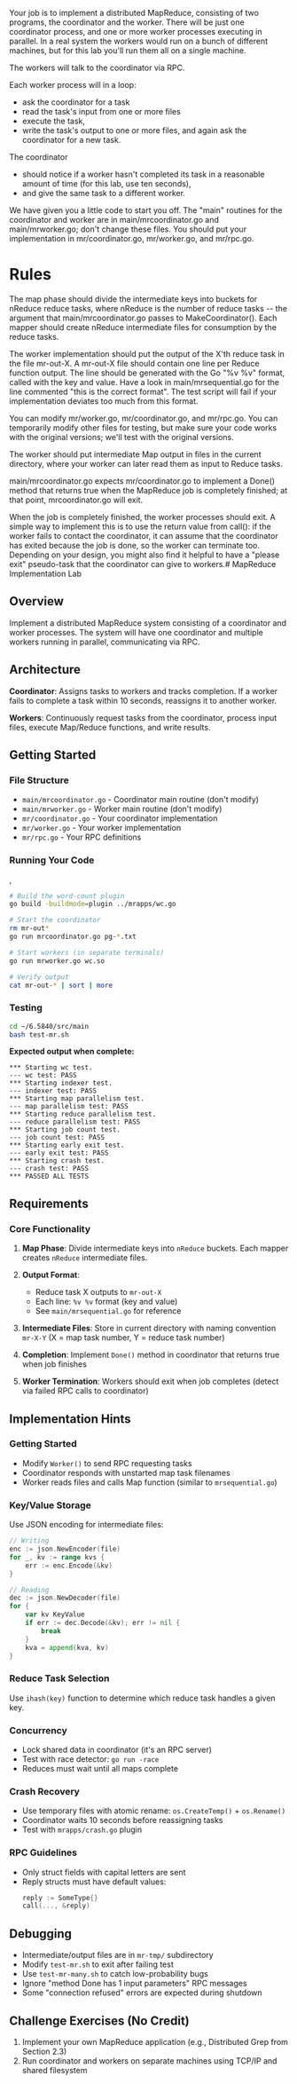 
Your job is to implement a distributed MapReduce, consisting of two programs, the coordinator and the worker. There will be just one coordinator process, and one or more worker processes executing in parallel. In a real system the workers would run on a bunch of different machines, but for this lab you'll run them all on a single machine. 

The workers will talk to the coordinator via RPC. 

Each worker process will
in a loop: 
 - ask the coordinator for a task 
 - read the task's input from one or more files 
 - execute the task, 
 - write the task's output to one or more files, 
and again ask the coordinator for a new task. 

The coordinator 
- should notice if a worker hasn't completed its task in a reasonable amount of time (for this lab, use ten seconds), 
- and give the same task to a different worker.


We have given you a little code to start you off. The "main" routines for the coordinator and worker are in main/mrcoordinator.go and main/mrworker.go; don't change these files. You should put your implementation in mr/coordinator.go, mr/worker.go, and mr/rpc.go.

# Rules
The map phase should divide the intermediate keys into buckets for nReduce reduce tasks, where nReduce is the number of reduce tasks -- the argument that main/mrcoordinator.go passes to MakeCoordinator(). Each mapper should create nReduce intermediate files for consumption by the reduce tasks.

The worker implementation should put the output of the X'th reduce task in the file mr-out-X.
A mr-out-X file should contain one line per Reduce function output. The line should be generated with the Go "%v %v" format, called with the key and value. Have a look in main/mrsequential.go for the line commented "this is the correct format". The test script will fail if your implementation deviates too much from this format.

You can modify mr/worker.go, mr/coordinator.go, and mr/rpc.go. You can temporarily modify other files for testing, but make sure your code works with the original versions; we'll test with the original versions.

The worker should put intermediate Map output in files in the current directory, where your worker can later read them as input to Reduce tasks.

main/mrcoordinator.go expects mr/coordinator.go to implement a Done() method that returns true when the MapReduce job is completely finished; at that point, mrcoordinator.go will exit.

When the job is completely finished, the worker processes should exit. A simple way to implement this is to use the return value from call(): if the worker fails to contact the coordinator, it can assume that the coordinator has exited because the job is done, so the worker can terminate too. Depending on your design, you might also find it helpful to have a "please exit" pseudo-task that the coordinator can give to workers.# MapReduce Implementation Lab

## Overview

Implement a distributed MapReduce system consisting of a coordinator and worker processes. The system will have one coordinator and multiple workers running in parallel, communicating via RPC.

## Architecture

**Coordinator**: Assigns tasks to workers and tracks completion. If a worker fails to complete a task within 10 seconds, reassigns it to another worker.

**Workers**: Continuously request tasks from the coordinator, process input files, execute Map/Reduce functions, and write results.

## Getting Started

### File Structure
- `main/mrcoordinator.go` - Coordinator main routine (don't modify)
- `main/mrworker.go` - Worker main routine (don't modify)
- `mr/coordinator.go` - Your coordinator implementation
- `mr/worker.go` - Your worker implementation
- `mr/rpc.go` - Your RPC definitions

### Running Your Code
 ,
```bash
# Build the word-count plugin
go build -buildmode=plugin ../mrapps/wc.go

# Start the coordinator
rm mr-out*
go run mrcoordinator.go pg-*.txt

# Start workers (in separate terminals)
go run mrworker.go wc.so

# Verify output
cat mr-out-* | sort | more
```

### Testing

```bash
cd ~/6.5840/src/main
bash test-mr.sh
```

**Expected output when complete:**
```
*** Starting wc test.
--- wc test: PASS
*** Starting indexer test.
--- indexer test: PASS
*** Starting map parallelism test.
--- map parallelism test: PASS
*** Starting reduce parallelism test.
--- reduce parallelism test: PASS
*** Starting job count test.
--- job count test: PASS
*** Starting early exit test.
--- early exit test: PASS
*** Starting crash test.
--- crash test: PASS
*** PASSED ALL TESTS
```

## Requirements

### Core Functionality

1. **Map Phase**: Divide intermediate keys into `nReduce` buckets. Each mapper creates `nReduce` intermediate files.

2. **Output Format**: 
   - Reduce task X outputs to `mr-out-X`
   - Each line: `%v %v` format (key and value)
   - See `main/mrsequential.go` for reference

3. **Intermediate Files**: Store in current directory with naming convention `mr-X-Y` (X = map task number, Y = reduce task number)

4. **Completion**: Implement `Done()` method in coordinator that returns true when job finishes

5. **Worker Termination**: Workers should exit when job completes (detect via failed RPC calls to coordinator)

## Implementation Hints

### Getting Started
- Modify `Worker()` to send RPC requesting tasks
- Coordinator responds with unstarted map task filenames
- Worker reads files and calls Map function (similar to `mrsequential.go`)

### Key/Value Storage
Use JSON encoding for intermediate files:

```go
// Writing
enc := json.NewEncoder(file)
for _, kv := range kvs {
    err := enc.Encode(&kv)
}

// Reading
dec := json.NewDecoder(file)
for {
    var kv KeyValue
    if err := dec.Decode(&kv); err != nil {
        break
    }
    kva = append(kva, kv)
}
```

### Reduce Task Selection
Use `ihash(key)` function to determine which reduce task handles a given key.

### Concurrency
- Lock shared data in coordinator (it's an RPC server)
- Test with race detector: `go run -race`
- Reduces must wait until all maps complete

### Crash Recovery
- Use temporary files with atomic rename: `os.CreateTemp()` + `os.Rename()`
- Coordinator waits 10 seconds before reassigning tasks
- Test with `mrapps/crash.go` plugin

### RPC Guidelines
- Only struct fields with capital letters are sent
- Reply structs must have default values:
  ```go
  reply := SomeType{}
  call(..., &reply)
  ```

## Debugging

- Intermediate/output files are in `mr-tmp/` subdirectory
- Modify `test-mr.sh` to exit after failing test
- Use `test-mr-many.sh` to catch low-probability bugs
- Ignore "method Done has 1 input parameters" RPC messages
- Some "connection refused" errors are expected during shutdown

## Challenge Exercises (No Credit)

1. Implement your own MapReduce application (e.g., Distributed Grep from Section 2.3)
2. Run coordinator and workers on separate machines using TCP/IP and shared filesystem
